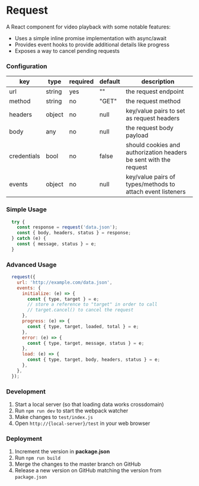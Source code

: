 # Request

A React component for video playback with some notable features:
- Uses a simple inline promise implementation with async/await
- Provides event hooks to provide additional details like progress
- Exposes a way to cancel pending requests

### Configuration

|key|type|required|default|description|
|---|---|---|---|---|
|url|string|yes|""|the request endpoint|
|method|string|no|"GET"|the request method|
|headers|object|no|null|key/value pairs to set as request headers|
|body|any|no|null|the request body payload|
|credentials|bool|no|false|should cookies and authorization headers be sent with the request|
|events|object|no|null|key/value pairs of types/methods to attach event listeners|

### Simple Usage

```javascript
  try {
    const response = request('data.json');
    const { body, headers, status } = response;
  } catch (e) {
    const { message, status } = e;
  }
```


### Advanced Usage

```javascript
  request({
    url: 'http://example.com/data.json',
    events: {
      initialize: (e) => {
        const { type, target } = e;
        // store a reference to "target" in order to call
        // target.cancel() to cancel the request
      },
      progress: (e) => {
        const { type, target, loaded, total } = e;
      },
      error: (e) => {
        const { type, target, message, status } = e;
      },
      load: (e) => {
        const { type, target, body, headers, status } = e;
      },
    },
  });
```

### Development
1. Start a local server (so that loading data works crossdomain)
2. Run ```npm run dev``` to start the webpack watcher
3. Make changes to ```test/index.js```
4. Open ```http://{local-server}/test``` in your web browser

### Deployment
1. Increment the version in **package.json**
2. Run ```npm run build```
3. Merge the changes to the master branch on GitHub
4. Release a new version on GitHub matching the version from ```package.json```
